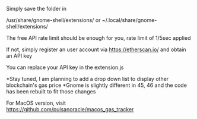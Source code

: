 Simply save the folder in

/usr/share/gnome-shell/extensions/
or
~/.local/share/gnome-shell/extensions/




The free API rate limit should be enough for you, rate limit of 1/5sec applied

If not, simply register an user account via https://etherscan.io/ and obtain an API key

You can replace your API key in the extension.js

*Stay tuned, I am planning to add a drop down list to display other blockchain's gas price
*Gnome is slightly different in 45, 46 and the code has been rebuilt to fit those changes

For MacOS version, visit
https://github.com/pulsanoracle/macos_gas_tracker
